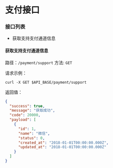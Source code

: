 # 支付接口

### 接口列表

* 获取支持支付通道信息

#### 获取支持支付通道信息

路径：`/payment/support`
方法: `GET`

请求示例：

```shell
curl -X GET $API_BASE/payment/support
```

返回值：

```json
{
  "success": true,
  "message": "获取成功",
  "code": 20000,
  "payload": [
    {
      "id": 1,
      "name": "微信",
      "status": 0,
      "created_at": "2018-01-01T00:00:00.000Z",
      "updated_at": "2018-01-01T00:00:00.000Z"
    }
  ]
}
```

